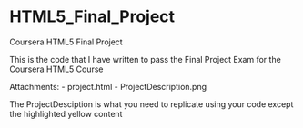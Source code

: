 # HTML5_Final_Project
Coursera HTML5 Final Project

This is the code that I have written to pass the Final Project Exam for the Coursera HTML5 Course

Attachments:
      - project.html
      - ProjectDescription.png
      
The ProjectDesciption is what you need to replicate using your code except the highlighted yellow content
